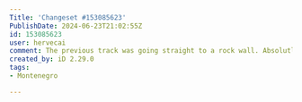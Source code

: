 ```yaml
---
Title: 'Changeset #153085623'
PublishDate: 2024-06-23T21:02:55Z
id: 153085623
user: hervecai
comment: The previous track was going straight to a rock wall. Absolutly not possible to hick it. The path turn north and then West
created_by: iD 2.29.0
tags:
- Montenegro

---
```

